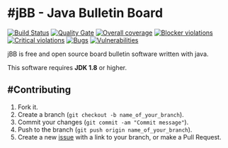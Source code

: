 #jBB - Java Bulletin Board
=================================
[![Build Status](http://vps289371.ovh.net:8000/buildStatus/icon?job=jBB-build-feature_h2-remote-server_0.9.0_20170814)](http://vps289371.ovh.net:8000/job/jBB-build-feature_h2-remote-server_0.9.0_20170814/) 
[![Quality Gate](http://vps289371.ovh.net:9000/api/badges/gate?key=org.jbb:jbb-parent:0.9.0-h2-remote-server-SNAPSHOT)](http://vps289371.ovh.net:9000/dashboard?id=org.jbb%3Ajbb-parent%3A0.9.0-h2-remote-server-SNAPSHOT)
[![Overall coverage](http://vps289371.ovh.net:9000/api/badges/measure?key=org.jbb:jbb-parent:0.9.0-h2-remote-server-SNAPSHOT&metric=coverage&blinking=true)](http://vps289371.ovh.net:9000/dashboard?id=org.jbb%3Ajbb-parent%3A0.9.0-h2-remote-server-SNAPSHOT) 
[![Blocker violations](http://vps289371.ovh.net:9000/api/badges/measure?key=org.jbb:jbb-parent:0.9.0-h2-remote-server-SNAPSHOT&metric=blocker_violations&blinking=true)](http://vps289371.ovh.net:9000/dashboard?id=org.jbb%3Ajbb-parent%3A0.9.0-h2-remote-server-SNAPSHOT) 
[![Critical violations](http://vps289371.ovh.net:9000/api/badges/measure?key=org.jbb:jbb-parent:0.9.0-h2-remote-server-SNAPSHOT&metric=critical_violations&blinking=true)](http://vps289371.ovh.net:9000/dashboard?id=org.jbb%3Ajbb-parent%3A0.9.0-h2-remote-server-SNAPSHOT) 
[![Bugs](http://vps289371.ovh.net:9000/api/badges/measure?key=org.jbb:jbb-parent:0.9.0-h2-remote-server-SNAPSHOT&metric=bugs&blinking=true)](http://vps289371.ovh.net:9000/dashboard?id=org.jbb%3Ajbb-parent%3A0.9.0-h2-remote-server-SNAPSHOT) 
[![Vulnerabilities](http://vps289371.ovh.net:9000/api/badges/measure?key=org.jbb:jbb-parent:0.9.0-h2-remote-server-SNAPSHOT&metric=vulnerabilities&blinking=true)](http://vps289371.ovh.net:9000/dashboard?id=org.jbb%3Ajbb-parent%3A0.9.0-h2-remote-server-SNAPSHOT)


jBB is free and open source board bulletin software written with java.


This software requires **JDK 1.8** or higher.

#Contributing
------------

1. Fork it.
2. Create a branch (`git checkout -b name_of_your_branch`).
3. Commit your changes (`git commit -am "Commit message"`).
4. Push to the branch (`git push origin name_of_your_branch`).
5. Create a new [issue](https://github.com/jbb-project/jbb/issues/new) with a link to your branch, or make a Pull Request.
